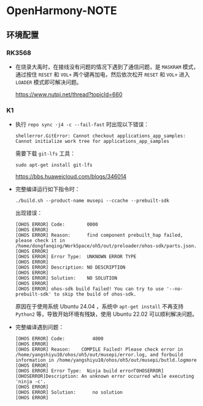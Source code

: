 # OpenHarmony-NOTE
## 环境配置

### RK3568

- 在烧录大禹时，在接线没有问题的情况下遇到了通信问题，是 `MASKRAM` 模式，通过按住 `RESET` 和 `VOL+` 两个键再加电，然后依次松开 `RESET` 和 `VOL+` 进入 `LOADER` 模式即可解决问题。

  https://www.nutpi.net/thread?topicId=660

### K1

- 执行 `repo sync -j4 -c --fail-fast` 时出现以下错误：

  ```shell
  shellerror.GitError: Cannot checkout applications_app_samples: Cannot initialize work tree for applications_app_samples
  ```

  需要下载 `git-lfs` 工具：

  ```shell
  sudo apt-get install git-lfs
  ```

  https://bbs.huaweicloud.com/blogs/346014

- 完整编译运行如下指令时：

  ```shell
  ./build.sh --product-name musepi --ccache --prebuilt-sdk
  ```

  出现错误：

  ```shell
  [OHOS ERROR] Code:        0000
  [OHOS ERROR] 
  [OHOS ERROR] Reason:      find component prebuilt_hap failed, please check it in /home/dongfanqing/WorkSpace/oh5/out/preloader/ohos-sdk/parts.json.
  [OHOS ERROR] 
  [OHOS ERROR] Error Type:  UNKNOWN ERROR TYPE
  [OHOS ERROR] 
  [OHOS ERROR] Description: NO DESCRIPTION
  [OHOS ERROR] 
  [OHOS ERROR] Solution:    NO SOLUTION
  [OHOS ERROR] 
  [OHOS ERROR] ohos-sdk build failed! You can try to use '--no-prebuilt-sdk' to skip the build of ohos-sdk.
  ```

  原因在于使用系统 Ubuntu 24.04 ，系统中 `apt-get install` 不再支持 `Python2` 等，导致开始环境有残缺，使用 Ubuntu 22.02 可以顺利解决问题。

- 完整编译遇到问题：

  ```shell
  [OHOS ERROR] Code:		  4000
  [OHOS ERROR]
  [OHOS ERROR] Reason:	  COMPILE Failed! Please check error in /home/yangshiyu10/ohos/oh5/out/musepi/error.log, and forbuild information in /home/yangshiyu10/ohos/oh5/out/musepi/butld.logmore
  [OHOS ERROR]
  [OHOS ERROR] Error Type:  Ninja build errorГOHOSERROR][OHOSERROR]Description: An unknown error occurred while executing 'ninja -c'.
  [OHOS ERROR]
  [OHOS ERROR] Solution:	  no solution
  [OHOS ERROR]
  ```

  

